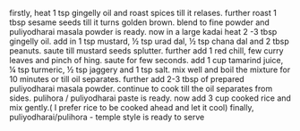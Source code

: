 firstly, heat 1 tsp gingelly oil and roast spices till it relases.
further roast 1 tbsp sesame seeds till it turns golden brown.
blend to fine powder and puliyodharai masala powder is ready.
now in a large kadai heat 2 -3 tbsp gingelly oil.
add in 1 tsp mustard, ½ tsp urad dal, ½ tsp chana dal and 2 tbsp peanuts. saute till mustard seeds splutter.
further add 1 red chill, few curry leaves and pinch of hing. saute for few seconds.
add 1 cup tamarind juice, ¼ tsp turmeric, ½ tsp jaggery and 1 tsp salt.
mix well and boil the mixture for 10 minutes or till oil separates.
further add 2-3 tbsp of prepared puliyodharai masala powder.
continue to cook till the oil separates from sides. pulihora / puliyodharai paste is ready.
now add 3 cup cooked rice and mix gently.( I prefer rice to be cooked ahead and let it cool)
finally, puliyodharai/pulihora - temple style is ready to serve